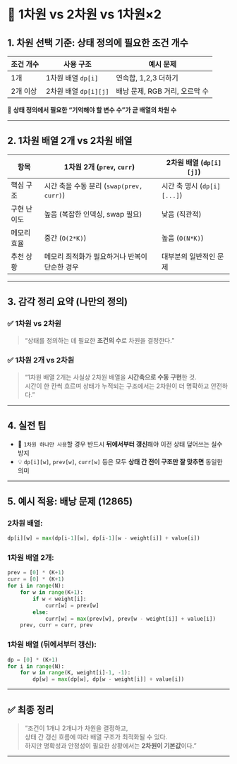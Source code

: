 # 🧠 1차원 vs 2차원 vs 1차원×2

## 1. 차원 선택 기준: 상태 정의에 필요한 조건 개수

| 조건 개수 | 사용 구조             | 예시 문제                      |
| --------- | --------------------- | ------------------------------ |
| 1개       | 1차원 배열 `dp[i]`    | 연속합, 1,2,3 더하기           |
| 2개 이상  | 2차원 배열 `dp[i][j]` | 배낭 문제, RGB 거리, 오르막 수 |

📌 **상태 정의에서 필요한 “기억해야 할 변수 수”가 곧 배열의 차원 수**

---

## 2. 1차원 배열 2개 vs 2차원 배열

| 항목        | 1차원 2개 (`prev`, `curr`)                    | 2차원 배열 (`dp[i][j]`)     |
| ----------- | --------------------------------------------- | --------------------------- |
| 핵심 구조   | 시간 축을 수동 분리 (`swap(prev, curr)`)      | 시간 축 명시 (`dp[i][...]`) |
| 구현 난이도 | 높음 (복잡한 인덱싱, swap 필요)               | 낮음 (직관적)               |
| 메모리 효율 | 중간 (`O(2*K)`)                               | 높음 (`O(N*K)`)             |
| 추천 상황   | 메모리 최적화가 필요하거나 반복이 단순한 경우 | 대부분의 일반적인 문제      |

---

## 3. 감각 정리 요약 (나만의 정의)

### ✅ 1차원 vs 2차원

> “상태를 정의하는 데 필요한 **조건의 수**로 차원을 결정한다.”

### ✅ 1차원 2개 vs 2차원

> “1차원 배열 2개는 사실상 2차원 배열을 **시간축으로 수동 구현**한 것.  
> 시간이 한 칸씩 흐르며 상태가 누적되는 구조에서는 2차원이 더 명확하고 안전하다.”

---

## 4. 실전 팁

- 🚨 `1차원 하나만 사용`할 경우 반드시 **뒤에서부터 갱신**해야 이전 상태 덮어쓰는 실수 방지
- 💡 `dp[i][w]`, `prev[w]`, `curr[w]` 등은 모두 **상태 간 전이 구조만 잘 맞추면** 동일한 의미

---

## 5. 예시 적용: 배낭 문제 (12865)

### 2차원 배열:

```python
dp[i][w] = max(dp[i-1][w], dp[i-1][w - weight[i]] + value[i])
```

### 1차원 배열 2개:

```python
prev = [0] * (K+1)
curr = [0] * (K+1)
for i in range(N):
    for w in range(K+1):
        if w < weight[i]:
            curr[w] = prev[w]
        else:
            curr[w] = max(prev[w], prev[w - weight[i]] + value[i])
    prev, curr = curr, prev
```

### 1차원 배열 (뒤에서부터 갱신):

```python
dp = [0] * (K+1)
for i in range(N):
    for w in range(K, weight[i]-1, -1):
        dp[w] = max(dp[w], dp[w - weight[i]] + value[i])
```

---

## ✅ 최종 정리

> “조건이 1개냐 2개냐가 차원을 결정하고,  
> 상태 간 갱신 흐름에 따라 배열 구조가 최적화될 수 있다.  
> 하지만 명확성과 안정성이 필요한 상황에서는 **2차원이 기본값**이다.”

---
